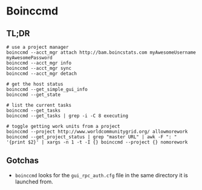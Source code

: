 # Boinccmd

## TL;DR

```shell
# use a project manager
boinccmd --acct_mgr attach http://bam.boincstats.com myAwesomeUsername myAwesomePassword
boinccmd --acct_mgr info
boinccmd --acct_mgr sync
boinccmd --acct_mgr detach

# get the host status
boinccmd --get_simple_gui_info
boinccmd --get_state

# list the current tasks
boinccmd --get_tasks
boinccmd --get_tasks | grep -i -C 8 executing

# toggle getting work units from a project
boinccmd --project http://www.worldcommunitygrid.org/ allowmorework
boinccmd --get_project_status | grep "master URL" | awk -F ": " '{print $2}' | xargs -n 1 -t -I {} boinccmd --project {} nomorework
```

## Gotchas

- `boinccmd` looks for the `gui_rpc_auth.cfg` file in the same directory it is launched from.
